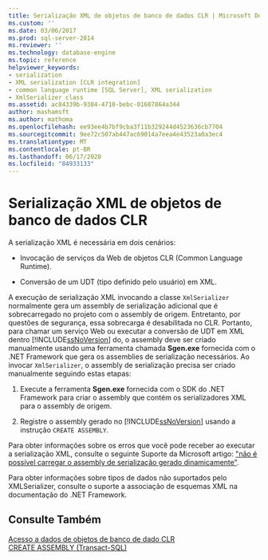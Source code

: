 ```yaml
---
title: Serialização XML de objetos de banco de dados CLR | Microsoft Docs
ms.custom: ''
ms.date: 03/06/2017
ms.prod: sql-server-2014
ms.reviewer: ''
ms.technology: database-engine
ms.topic: reference
helpviewer_keywords:
- serialization
- XML serialization [CLR integration]
- common language runtime [SQL Server], XML serialization
- XmlSerializer class
ms.assetid: ac84339b-9384-4710-bebc-01607864a344
author: mashamsft
ms.author: mathoma
ms.openlocfilehash: ee93ee4b7bf9cba3f11b329244d4523636cb7704
ms.sourcegitcommit: 9ee72c507ab447ac69014a7eea4e43523a0a3ec4
ms.translationtype: MT
ms.contentlocale: pt-BR
ms.lasthandoff: 06/17/2020
ms.locfileid: "84933133"
---
```

# <a name="xml-serialization-from-clr-database-objects"></a>Serialização XML de objetos de banco de dados CLR
  A serialização XML é necessária em dois cenários:  
  
-   Invocação de serviços da Web de objetos CLR (Common Language Runtime).  
  
-   Conversão de um UDT (tipo definido pelo usuário) em XML.  
  
 A execução de serialização XML invocando a classe `XmlSerializer` normalmente gera um assembly de serialização adicional que é sobrecarregado no projeto com o assembly de origem. Entretanto, por questões de segurança, essa sobrecarga é desabilitada no CLR. Portanto, para chamar um serviço Web ou executar a conversão de UDT em XML dentro [!INCLUDE[ssNoVersion](../../includes/ssnoversion-md.md)] do, o assembly deve ser criado manualmente usando uma ferramenta chamada **Sgen.exe** fornecida com o .NET Framework que gera os assemblies de serialização necessários. Ao invocar `XmlSerializer`, o assembly de serialização precisa ser criado manualmente seguindo estas etapas:  
  
1.  Execute a ferramenta **Sgen.exe** fornecida com o SDK do .NET Framework para criar o assembly que contém os serializadores XML para o assembly de origem.  
  
2.  Registre o assembly gerado no [!INCLUDE[ssNoVersion](../../includes/ssnoversion-md.md)] usando a instrução `CREATE ASSEMBLY`.  
  
 Para obter informações sobre os erros que você pode receber ao executar a serialização XML, consulte o seguinte Suporte da Microsoft artigo: ["não é possível carregar o assembly de serialização gerado dinamicamente"](https://support.microsoft.com/kb/913668).  
  
 Para obter informações sobre tipos de dados não suportados pelo XMLSerializer, consulte o suporte a associação de esquemas XML na documentação do .NET Framework.  
  
## <a name="see-also"></a>Consulte Também  
 [Acesso a dados de objetos de banco de dado CLR](../../relational-databases/clr-integration/data-access/data-access-from-clr-database-objects.md)   
 [CREATE ASSEMBLY &#40;Transact-SQL&#41;](/sql/t-sql/statements/create-assembly-transact-sql)  
  
  
